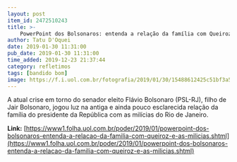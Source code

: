 ```yaml
---
layout: post
item_id: 2472510243
title: >-
    PowerPoint dos Bolsonaros: entenda a relação da família com Queiroz e as milícias
author: Tatu D'Oquei
date: 2019-01-30 11:31:00
pub_date: 2019-01-30 11:31:00
time_added: 2019-12-23 21:37:44
category: refletimos
tags: [bandido bom]
image: https://f.i.uol.com.br/fotografia/2019/01/30/15488612425c51bf3a54cbe_1548861242_3x2_rt.jpg
---
```


​A atual crise em torno do senador eleito Flávio Bolsonaro (PSL-RJ), filho de Jair Bolsonaro, jogou luz na antiga e ainda pouco esclarecida relação da família do presidente da República com as milícias do Rio de Janeiro.

**Link:** [https://www1.folha.uol.com.br/poder/2019/01/powerpoint-dos-bolsonaros-entenda-a-relacao-da-familia-com-queiroz-e-as-milicias.shtml](https://www1.folha.uol.com.br/poder/2019/01/powerpoint-dos-bolsonaros-entenda-a-relacao-da-familia-com-queiroz-e-as-milicias.shtml)

